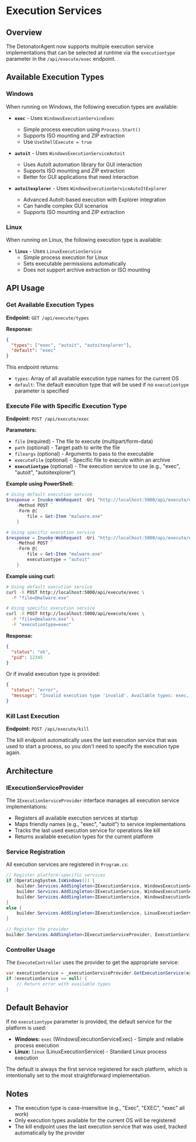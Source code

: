# Execution Services

## Overview

The DetonatorAgent now supports multiple execution service implementations that can be selected at runtime via the `executiontype` parameter in the `/api/execute/exec` endpoint.

## Available Execution Types

### Windows
When running on Windows, the following execution types are available:

- **`exec`** - Uses `WindowsExecutionServiceExec`
  - Simple process execution using `Process.Start()`
  - Supports ISO mounting and ZIP extraction
  - Use `UseShellExecute = true`

- **`autoit`** - Uses `WindowsExecutionServiceAutoit`
  - Uses AutoIt automation library for GUI interaction
  - Supports ISO mounting and ZIP extraction
  - Better for GUI applications that need interaction

- **`autoitexplorer`** - Uses `WindowsExecutionServiceAutoItExplorer`
  - Advanced AutoIt-based execution with Explorer integration
  - Can handle complex GUI scenarios
  - Supports ISO mounting and ZIP extraction

### Linux
When running on Linux, the following execution type is available:

- **`linux`** - Uses `LinuxExecutionService`
  - Simple process execution for Linux
  - Sets executable permissions automatically
  - Does not support archive extraction or ISO mounting

## API Usage

### Get Available Execution Types

**Endpoint:** `GET /api/execute/types`

**Response:**
```json
{
  "types": ["exec", "autoit", "autoitexplorer"],
  "default": "exec"
}
```

This endpoint returns:
- `types`: Array of all available execution type names for the current OS
- `default`: The default execution type that will be used if no `executiontype` parameter is specified

### Execute File with Specific Execution Type

**Endpoint:** `POST /api/execute/exec`

**Parameters:**
- `file` (required) - The file to execute (multipart/form-data)
- `path` (optional) - Target path to write the file
- `fileargs` (optional) - Arguments to pass to the executable
- `executeFile` (optional) - Specific file to execute within an archive
- **`executiontype`** (optional) - The execution service to use (e.g., "exec", "autoit", "autoitexplorer")

**Example using PowerShell:**
```powershell
# Using default execution service
$response = Invoke-WebRequest -Uri "http://localhost:5000/api/execute/exec" `
    -Method POST `
    -Form @{
        file = Get-Item "malware.exe"
    }

# Using specific execution service
$response = Invoke-WebRequest -Uri "http://localhost:5000/api/execute/exec" `
    -Method POST `
    -Form @{
        file = Get-Item "malware.exe"
        executiontype = "autoit"
    }
```

**Example using curl:**
```bash
# Using default execution service
curl -X POST http://localhost:5000/api/execute/exec \
  -F "file=@malware.exe"

# Using specific execution service
curl -X POST http://localhost:5000/api/execute/exec \
  -F "file=@malware.exe" \
  -F "executiontype=exec"
```

**Response:**
```json
{
  "status": "ok",
  "pid": 12345
}
```

Or if invalid execution type is provided:
```json
{
  "status": "error",
  "message": "Invalid execution type 'invalid'. Available types: exec, autoit, autoitexplorer"
}
```

### Kill Last Execution

**Endpoint:** `POST /api/execute/kill`

The kill endpoint automatically uses the last execution service that was used to start a process, so you don't need to specify the execution type again.

## Architecture

### IExecutionServiceProvider

The `IExecutionServiceProvider` interface manages all execution service implementations:

- Registers all available execution services at startup
- Maps friendly names (e.g., "exec", "autoit") to service implementations
- Tracks the last used execution service for operations like kill
- Returns available execution types for the current platform

### Service Registration

All execution services are registered in `Program.cs`:

```csharp
// Register platform-specific services
if (OperatingSystem.IsWindows()) {
    builder.Services.AddSingleton<IExecutionService, WindowsExecutionServiceExec>();
    builder.Services.AddSingleton<IExecutionService, WindowsExecutionServiceAutoit>();
    builder.Services.AddSingleton<IExecutionService, WindowsExecutionServiceAutoItExplorer>();
}
else {
    builder.Services.AddSingleton<IExecutionService, LinuxExecutionService>();
}

// Register the provider
builder.Services.AddSingleton<IExecutionServiceProvider, ExecutionServiceProvider>();
```

### Controller Usage

The `ExecuteController` uses the provider to get the appropriate service:

```csharp
var executionService = _executionServiceProvider.GetExecutionService(executiontype);
if (executionService == null) {
    // Return error with available types
}
```

## Default Behavior

If no `executiontype` parameter is provided, the default service for the platform is used:

- **Windows:** `exec` (WindowsExecutionServiceExec) - Simple and reliable process execution
- **Linux:** `linux` (LinuxExecutionService) - Standard Linux process execution

The default is always the first service registered for each platform, which is intentionally set to the most straightforward implementation.

## Notes

- The execution type is case-insensitive (e.g., "Exec", "EXEC", "exec" all work)
- Only execution types available for the current OS will be registered
- The kill endpoint uses the last execution service that was used, tracked automatically by the provider
